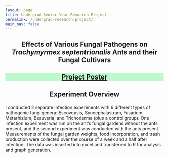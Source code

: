```yaml
---
layout: page
title: Undergrad Senior Year Research Project
permalink: /undergrad-research-project/
main_nav: false
---
```


<h2><p style="text-align: center;">Effects of Various Fungal Pathogens on <i>Trachymyrmex septentrionalis</i> Ants and their Fungal Cultivars</p></h2>

<h2><p style="text-align: center; background-color: #bdf9cc;"><a href="/assets/pdfs/poster-presentation.pdf">Project Poster</a></p></h2>


<h2><p style="text-align: center;">Experiment Overview</p></h2>
I conducted 2 separate infection experiments with 6 different types of pathogenic fungi genera: Escovopsis, Syncephalastrum, Fusarium, Metarhizium, Beauveria, and Trichoderma (plus a control group). One infection experiment was run on the ant’s fungal gardens without the ants present, and the second experiment was conducted with the ants present. Measurements of the fungal garden weights, food incorporation, and trash production were collected over the course of a week and a half after infection. The data was inserted into excel and transferred to R for analysis and graph generation.